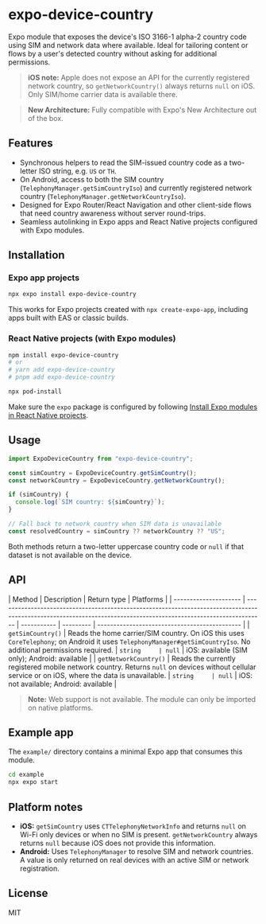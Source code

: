# expo-device-country

Expo module that exposes the device's ISO 3166-1 alpha-2 country code using SIM and network data where available. Ideal for tailoring content or flows by a user's detected country without asking for additional permissions.

> **iOS note:** Apple does not expose an API for the currently registered network country, so `getNetworkCountry()` always returns `null` on iOS. Only SIM/home carrier data is available there.

> **New Architecture:** Fully compatible with Expo's New Architecture out of the box.

## Features

- Synchronous helpers to read the SIM-issued country code as a two-letter ISO string, e.g. `US` or `TH`.
- On Android, access to both the SIM country (`TelephonyManager.getSimCountryIso`) and currently registered network country (`TelephonyManager.getNetworkCountryIso`).
- Designed for Expo Router/React Navigation and other client-side flows that need country awareness without server round-trips.
- Seamless autolinking in Expo apps and React Native projects configured with Expo modules.

## Installation

### Expo app projects

```bash
npx expo install expo-device-country
```

This works for Expo projects created with `npx create-expo-app`, including apps built with EAS or classic builds.

### React Native projects (with Expo modules)

```bash
npm install expo-device-country
# or
# yarn add expo-device-country
# pnpm add expo-device-country

npx pod-install
```

Make sure the `expo` package is configured by following [Install Expo modules in React Native projects](https://docs.expo.dev/bare/installing-expo-modules/).

## Usage

```ts
import ExpoDeviceCountry from "expo-device-country";

const simCountry = ExpoDeviceCountry.getSimCountry();
const networkCountry = ExpoDeviceCountry.getNetworkCountry();

if (simCountry) {
  console.log(`SIM country: ${simCountry}`);
}

// Fall back to network country when SIM data is unavailable
const resolvedCountry = simCountry ?? networkCountry ?? "US";
```

Both methods return a two-letter uppercase country code or `null` if that dataset is not available on the device.

## API

| Method                | Description                                                                                                                                                       | Return type | Platforms |
| --------------------- | ----------------------------------------------------------------------------------------------------------------------------------------------------------------- | ----------- | --------- | --------------------------------------------- |
| `getSimCountry()`     | Reads the home carrier/SIM country. On iOS this uses `CoreTelephony`; on Android it uses `TelephonyManager#getSimCountryIso`. No additional permissions required. | `string     | null`     | iOS: available (SIM only); Android: available |
| `getNetworkCountry()` | Reads the currently registered mobile network country. Returns `null` on devices without cellular service or on iOS, where the data is unavailable.               | `string     | null`     | iOS: not available; Android: available        |

> **Note:** Web support is not available. The module can only be imported on native platforms.

## Example app

The `example/` directory contains a minimal Expo app that consumes this module.

```bash
cd example
npx expo start
```

## Platform notes

- **iOS:** `getSimCountry` uses `CTTelephonyNetworkInfo` and returns `null` on Wi-Fi only devices or when no SIM is present. `getNetworkCountry` always returns `null` because iOS does not provide this information.
- **Android:** Uses `TelephonyManager` to resolve SIM and network countries. A value is only returned on real devices with an active SIM or network registration.

## License

MIT
